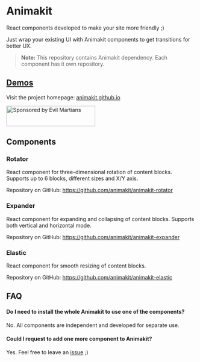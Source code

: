 # Animakit
React components developed to make your site more friendly ;)

Just wrap your existing UI with Animakit components to get transitions for better UX.

> **Note:** This repository contains Animakit dependency. Each component has it own repository.

## [Demos](https://animakit.github.io)

Visit the project homepage: [animakit.github.io](https://animakit.github.io)


<a href="https://evilmartians.com/?utm_source=animakit">
  <img src="https://evilmartians.com/badges/sponsored-by-evil-martians.svg"
       alt="Sponsored by Evil Martians" width="236" height="54">
</a>


## Components

### Rotator

React component for three-dimensional rotation of content blocks.
Supports up to 6 blocks, different sizes and X/Y axis.

Repository on GitHub: https://github.com/animakit/animakit-rotator

### Expander

React component for expanding and collapsing of content blocks.
Supports both vertical and horizontal mode.

Repository on GitHub: https://github.com/animakit/animakit-expander

### Elastic

React component for smooth resizing of content blocks.

Repository on GitHub: https://github.com/animakit/animakit-elastic


## FAQ

#### Do I need to install the whole Animakit to use one of the components?
No. All components are independent and developed for separate use.

#### Could I request to add one more component to Animakit?
Yes. Feel free to leave an [issue](https://github.com/animakit/animakit-core/issues) ;)
